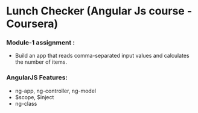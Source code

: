 # Lunch Checker (Angular Js course - Coursera)

### Module-1 assignment : 
- Build an app that reads comma-separated input values and calculates the number of items.

### AngularJS Features:
- ng-app, ng-controller, ng-model
- $scope, $inject
- ng-class 
